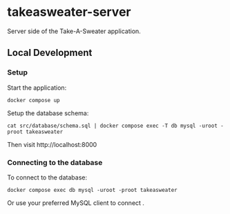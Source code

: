# takeasweater-server

Server side of the Take-A-Sweater application.

## Local Development

### Setup

Start the application:

```
docker compose up
```

Setup the database schema:

```
cat src/database/schema.sql | docker compose exec -T db mysql -uroot -proot takeasweater
```

Then visit http://localhost:8000

###  Connecting to the database

To connect to the database:

```
docker compose exec db mysql -uroot -proot takeasweater
```

Or use your preferred MySQL client to connect .
